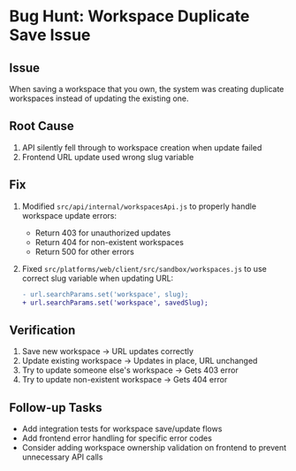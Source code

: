 # Bug Hunt: Workspace Duplicate Save Issue

## Issue
When saving a workspace that you own, the system was creating duplicate workspaces instead of updating the existing one.

## Root Cause
1. API silently fell through to workspace creation when update failed
2. Frontend URL update used wrong slug variable

## Fix
1. Modified `src/api/internal/workspacesApi.js` to properly handle workspace update errors:
   - Return 403 for unauthorized updates
   - Return 404 for non-existent workspaces
   - Return 500 for other errors
   
2. Fixed `src/platforms/web/client/src/sandbox/workspaces.js` to use correct slug variable when updating URL:
   ```diff
   - url.searchParams.set('workspace', slug);
   + url.searchParams.set('workspace', savedSlug);
   ```

## Verification
1. Save new workspace -> URL updates correctly
2. Update existing workspace -> Updates in place, URL unchanged
3. Try to update someone else's workspace -> Gets 403 error
4. Try to update non-existent workspace -> Gets 404 error

## Follow-up Tasks
- Add integration tests for workspace save/update flows
- Add frontend error handling for specific error codes
- Consider adding workspace ownership validation on frontend to prevent unnecessary API calls
